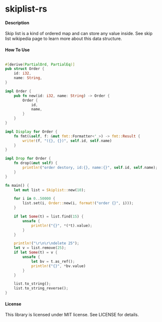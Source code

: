 # skiplist-rs

#### Description
Skip list is a kind of ordered map and can store any value inside. See skip list wikipedia page to learn more about this data structure.

#### How To Use
```rust

#[derive(PartialOrd, PartialEq)]
pub struct Order {
    id: i32,
    name: String,
}

impl Order {
    pub fn new(id: i32, name: String) -> Order {
        Order {
            id,
            name,
        }
    }
}

impl Display for Order {
    fn fmt(&self, f: &mut fmt::Formatter<'_>) -> fmt::Result {
        write!(f, "({}, {})", self.id, self.name)
    }
}

impl Drop for Order {
    fn drop(&mut self) {
        println!("order destory, id:{}, name:{}", self.id, self.name);
    }
}

fn main() {
    let mut list = Skiplist::new(10);

    for i in 0..50000 {
        list.set(i, Order::new(i, format!("order {}", i)));
    }

    if let Some(t) = list.find(15) {
        unsafe {
            println!("{}", *(*t).value);
        }
    }

    println!("\r\n\r\ndelete 25");
    let v = list.remove(25);
    if let Some(t) = v {
        unsafe {
            let bv = t.as_ref();
            println!("{}", *bv.value)
        }
    }

    list.to_string();
    list.to_string_reverse();
}
```

#### License
This library is licensed under MIT license. See LICENSE for details.
